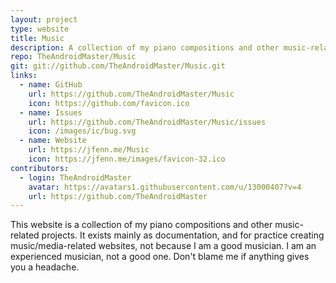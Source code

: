```yaml
---
layout: project
type: website
title: Music
description: A collection of my piano compositions and other music-related projects.
repo: TheAndroidMaster/Music
git: git://github.com/TheAndroidMaster/Music.git
links:
  - name: GitHub
    url: https://github.com/TheAndroidMaster/Music
    icon: https://github.com/favicon.ico
  - name: Issues
    url: https://github.com/TheAndroidMaster/Music/issues
    icon: /images/ic/bug.svg
  - name: Website
    url: https://jfenn.me/Music
    icon: https://jfenn.me/images/favicon-32.ico
contributors:
  - login: TheAndroidMaster
    avatar: https://avatars1.githubusercontent.com/u/13000407?v=4
    url: https://github.com/TheAndroidMaster
---
```


This website is a collection of my piano compositions and other music-related projects. It exists mainly as documentation, and for practice creating music/media-related websites, not because I am a good musician. I am an experienced musician, not a good one. Don't blame me if anything gives you a headache.
